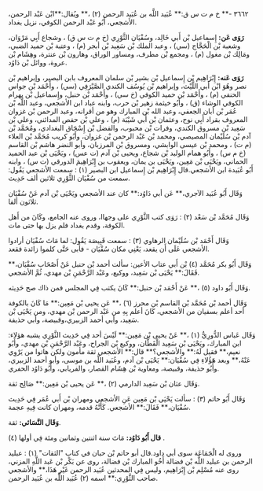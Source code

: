 ٣٦٦٢ -** خ م ت س ق:** عُبَيد اللَّه بن عُبَيد الرحمن (٢) ،** ويُقال:**ابْن عَبْد الرحمن، الأشجعي، أَبُو عَبْد الرحمن الكوفي، نزيل بغداد.

**رَوَى عَن:** إِسماعيل بْن أَبي خَالِد، وسُفْيَان الثَّوْرِي (خ م ت س ق) ، وشجاع أَبِي مَرْوَان، وشعبة بْن الْحَجَّاج (سي) ، وعبد الملك بْن سَعِيد بْن أبجر (م) ، وعتبة بْن حميد الضبي، ومَالِك بْن مغول (م) ، ومجمع بْن مطرف، ومساور الوراق، وهارون بْن عنترة، وهِشَام بْن عروة، ووائل بْن دَاوُد.

**رَوَى عَنه:** إِبْرَاهِيم بْن إِسماعيل بْن بشير بْن سلمان المعروف بابن البصير، وإبراهيم بْن نصر وهُوَ ابْن أَبي اللَّيْث، وإبراهيم بْن يُوسُف الكندي الصَّيْرَفِي (سي) ، وأَحْمَد بْن جواس الحنفي (م) ، وأَحْمَد بْن حميد الكوفي (خ سي) ، وأَحْمَد بْن حنبل، وإِسماعيل بْن بهرام الكوفي الوشاء (ق) ، وأَبُو خيثمة زهير بْن حرب، وابنه عباد ابن الأشجعي، وعبد اللَّه بْن عُمَر بْن أبان الجعفي، وعبد الله بْن المبارك وهو من أقرانه، وعبد الرحمن بْن غزوان المعروف بقراد أَبِي نوح، وعثمان بْن أَبي شَيْبَة (م) ، وعلي بْن حفص المدائني، وعلي بْن سَعِيد بْن مسروق الكندي، وفرات بْن محبوب، والفضل بْن إِسْحَاق البغدادي، ومُحَمَّد بْن آدم بْن سُلَيْمان المصيصي، ومحمد بْن عَبْد الرحمن بْن غزوان، وأَبُو كريب مُحَمَّد بْن العلاء (م ت) ، ومحمد بْن عيسى الوابشي، ومسروق بْن المرزبان، وأبو النضر هاشم بْن القاسم (خ م س) ، وأَبُو همام الوليد بْن شجاع، ويحيى بْن آدم (ت عس) ، ويَحْيَى بْن عبد الحميد الحماني، ويَحْيَى بْن مَعِين، ويَحْيَى بن يمان، ويعقوب بن إِبْرَاهِيمَ الدورقي (ت س) ، وابنه أَبُو عُبَيدة ابن الأشجعي.قال إِبْرَاهِيم بْن إِسماعيل ابن البصير (١) : سمعت الأشجعي يَقُول: سمعت من سُفْيَان الثَّوْرِي ثلاثين ألف حَدِيث.

وَقَال أَبُو عُبَيد الآجري،** عَن أبي دَاوُد:** كان عند الأشجعي ويَحْيَى بْن آدم عَنْ سُفْيَان ثلاثون ألفا.

وَقَال مُحَمَّد بْن سَعْد (٢) : رَوَى كتب الثَّوْرِي على وجهاا، وروى عنه الجامع، وكَانَ من أَهل الكوفة، وقدم بغداد فلم يزل بها حتى مات.

وَقَال أَحْمَد بْن سُلَيْمان الرهاوي (٣) : سمعت قَبِيصَة يَقُول: لما مَاتَ سُفْيَان أرادوا الأشجعي عَلَى أَن يقعد، يَعْنِي مكان سُفْيَان - فأبى حَتَّى كلموا زائدة فقعد.

وَقَال أَبُو بكر مُحَمَّد (٤) بْن أَبي عتاب الأعين: سألت أحمد بْن حنبل عَنْ أَصْحَاب سُفْيَان،** فَقَالَ:** يَحْيَى بْن سَعِيد، ووكيع، وعَبْد الرَّحْمَنِ بْن مهدي، ثُمَّ الأشجعي.

وَقَال أَبُو داود (٥) ،** عَنْ أَحْمَد بْن حنبل:** كَانَ يكتب فِي المجلس فمن ذاك صح حَدِيثه.

وَقَال أحمد بْن مُحَمَّد بْن القاسم بْن محرز (٦) ،** عَن يحيى بْن مَعِين:** مَا كَانَ بالكوفة أحد أعلم بسفيان من الأشجعي، كَانَ أعلم بِهِ من عَبْد الرحمن بْن مهدي، ومن يَحْيَى بْن سَعِيد، وأبي أحمد الزبيري،وقبيصة، وأبي حذيفة.

وَقَال عَباس الدُّورِيُّ (١) ،** عَنْ يحيى بْن مَعِين:** لَيْسَ أحد فِي حَدِيث الثَّوْرِي يشبه هؤلاء: ابن المبارك، ويَحْيَى بْن سَعِيد الْقَطَّان، ووكيع بْن الجراح، وعَبْد الرَّحْمَنِ بْن مهدي، وأَبُو نعيم،** فقيل لَهُ:** والأشجعي؟** قال:** الأشجعي ثقة مأمون ولكن هاتوا من يَرْوِي عَنْهُ،** وبعد هَؤُلاءِ فِي سُفْيَان:** يَحْيَى بْن آدم، وعُبَيد اللَّه بن موسى، وأبو أحمد الزبيري، وأَبُو حذيفة، وقبيصة، ومعاوية بْن هِشَام القصار، والفريابي، وأَبُو دَاوُد الحفري.

وَقَال عثان بْن سَعِيد الدارمي (٢) ،** عَن يحيى بْن مَعِين:** صَالِح ثقة.

وَقَال أَبُو حاتم (٣) : سألت يَحْيَى بْن مَعِين عَنِ الأشجعي ومهران بْن أَبي عُمَر فِي حَدِيث سُفْيَان،** فَقَالَ:** الأشجعي. كَأَنَّهُ قدمه، ومهران كانت فِيهِ عجمة.

**وَقَال النَّسَائي:** ثقة.

**قال أَبُو دَاوُد:** مَاتَ سنة اثنتين وثمانين ومئة فِي أولها (٤) .

وروى له الْجَمَاعَة سوى أبي داود.قال أبو حاتم بْن حبان في كتاب "الثقات" (١) : عبليد الرحمن بن عبليد اللَّه بْن فضالة أَخُو المبارك بْن فضالة، روى عن بَكْر بْن عَبد اللَّهِ المزني، روى عنه مُسْلِم بْن إِبْرَاهِيم، وليس فِي المحدثين عُبَيد الرحمن غَيْر هَذَا،** والأشجعي صاحب الثَّوْرِي:** اسمه (٢) عُبَيد اللَّه بن عُبَيد الرحمن.